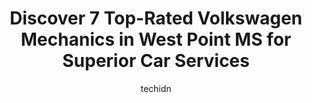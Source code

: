 ---
layout: ampstory
image: https://images.unsplash.com/photo-1603745716263-84cfdb9f366d?ixlib=rb-4.0.3&ixid=MnwxMjA3fDB8MHxwaG90by1wYWdlfHx8fGVufDB8fHx8&auto=format&fit=crop&w=640&h=853&q=80
author: techidn
featured: false
description: For top-quality automotive repairs and maintenance, visit the 7 best Volkswagen Mechanic in West Point MS, USA. Their reputation for excellence and their dedication to customer satisfaction 
title: Discover 7 Top-Rated Volkswagen Mechanics in West Point MS for Superior Car Services
cover:
   title: Discover 7 Top-Rated Volkswagen Mechanics in West Point MS for Superior Car Services
   subtitle: Rickpate
   background: https://images.unsplash.com/photo-1603745716263-84cfdb9f366d?ixlib=rb-4.0.3&ixid=MnwxMjA3fDB8MHxwaG90by1wYWdlfHx8fGVufDB8fHx8&auto=format&fit=crop&w=640&h=853&q=80

pages: 
 - layout: thirds
   top: <h1>#1 WILLIAM WELLS AUTOMOTIVE</h1>
   bottom: "<p>Wells Automotive was referred by a friend. Joey was very professional and nice man over the phone and in person. I took my vehicle for diagnostic testing and they found o</p>"
   background: https://images.unsplash.com/photo-1574169208507-84376144848b?ixlib=rb-4.0.3&ixid=MnwxMjA3fDB8MHxwaG90by1wYWdlfHx8fGVufDB8fHx8&auto=format&fit=crop&w=640&h=853&q=80
   backgroundblur: true
 - layout: thirds
   top: <h1>#2 Randle Auto Sales</h1>
   bottom: "<p>5975 US-45 ALT, West Point, MS 39773, United States</p>"
   background: https://images.unsplash.com/photo-1597773150796-e5c14ebecbf5?ixlib=rb-4.0.3&ixid=MnwxMjA3fDB8MHxwaG90by1wYWdlfHx8fGVufDB8fHx8&auto=format&fit=crop&w=640&h=853&q=80
   cta:
      link: https://www.knot35.com/toplist/discover-7-top-rated-volkswagen-mechanics-in-west-point-ms-for-superior-car-services/
      text: Discover 7 Top-Rated Volkswagen Mechanics in West Point MS for Superior Car Services
 - layout: thirds
   top: <h1>#3 Genes</h1>
   bottom: "<p>157 N Jackson St, West Point, MS 39773, United States</p>"
   background: https://images.unsplash.com/photo-1489694553447-4c9339da310d?ixlib=rb-4.0.3&ixid=MnwxMjA3fDB8MHxwaG90by1wYWdlfHx8fGVufDB8fHx8&auto=format&fit=crop&w=640&h=853&q=80
   cta:
      link: https://www.knot35.com/toplist/discover-7-top-rated-volkswagen-mechanics-in-west-point-ms-for-superior-car-services/
      text: Discover 7 Top-Rated Volkswagen Mechanics in West Point MS for Superior Car Services
 - layout: thirds
   top: <h1>#4 Highway 50 Auto Services</h1>
   bottom: "<p>1756 Hwy 5 W, West Point, MS 39773, United States</p>"
   background: https://images.unsplash.com/photo-1531169509526-f8f1fdaa4a67?ixlib=rb-4.0.3&ixid=MnwxMjA3fDB8MHxwaG90by1wYWdlfHx8fGVufDB8fHx8&auto=format&fit=crop&w=640&h=853&q=80
   cta:
      link: https://www.knot35.com/toplist/discover-7-top-rated-volkswagen-mechanics-in-west-point-ms-for-superior-car-services/
      text: Discover 7 Top-Rated Volkswagen Mechanics in West Point MS for Superior Car Services
 - layout: thirds
   top: <h1>#5 Inmans Auto Repair</h1>
   bottom: "<p>1756 MS-50, West Point, MS 39773, United States</p>"
   background: https://images.unsplash.com/photo-1522441815192-d9f04eb0615c?ixlib=rb-4.0.3&ixid=MnwxMjA3fDB8MHxwaG90by1wYWdlfHx8fGVufDB8fHx8&auto=format&fit=crop&w=640&h=853&q=80
   cta:
      link: https://www.knot35.com/toplist/discover-7-top-rated-volkswagen-mechanics-in-west-point-ms-for-superior-car-services/
      text: Discover 7 Top-Rated Volkswagen Mechanics in West Point MS for Superior Car Services
 - layout: thirds
   top: <h1>#6 W D Iveys Garage</h1>
   bottom: "<p>415 W Broad St, West Point, MS 39773, United States</p>"
   background: https://images.unsplash.com/photo-1484589065579-248aad0d8b13?ixlib=rb-4.0.3&ixid=MnwxMjA3fDB8MHxwaG90by1wYWdlfHx8fGVufDB8fHx8&auto=format&fit=crop&w=640&h=853&q=80
   cta:
      link: https://www.knot35.com/toplist/discover-7-top-rated-volkswagen-mechanics-in-west-point-ms-for-superior-car-services/
      text: Discover 7 Top-Rated Volkswagen Mechanics in West Point MS for Superior Car Services
 - layout: thirds
   top: <h1>#7 C & S Auto Electric</h1>
   bottom: "<p>631 45th Plz, West Point, MS 39773, United States</p>"
   background: https://images.unsplash.com/photo-1561679660-d00ee1e0dc8e?ixlib=rb-4.0.3&ixid=MnwxMjA3fDB8MHxwaG90by1wYWdlfHx8fGVufDB8fHx8&auto=format&fit=crop&w=640&h=853&q=80
   cta:
      link: https://www.knot35.com/toplist/discover-7-top-rated-volkswagen-mechanics-in-west-point-ms-for-superior-car-services/
      text: Discover 7 Top-Rated Volkswagen Mechanics in West Point MS for Superior Car Services
 - layout: thirds
   middle: Continue reading...
   background: https://images.unsplash.com/photo-1536745287225-21d689278fd1?ixlib=rb-4.0.3&ixid=MnwxMjA3fDB8MHxwaG90by1wYWdlfHx8fGVufDB8fHx8&auto=format&fit=crop&w=640&h=853&q=80
   cta:
      link: https://www.knot35.com/toplist/discover-7-top-rated-volkswagen-mechanics-in-west-point-ms-for-superior-car-services/
      text: Discover 7 Top-Rated Volkswagen Mechanics in West Point MS for Superior Car Services
      
---